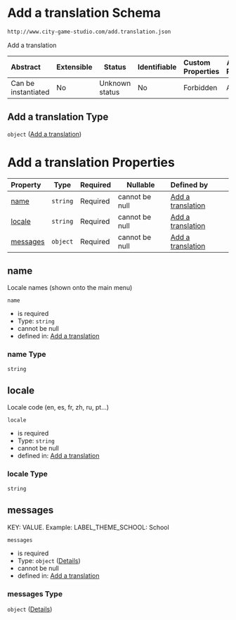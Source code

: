 # Add a translation Schema

```txt
http://www.city-game-studio.com/add.translation.json
```

Add a translation


| Abstract            | Extensible | Status         | Identifiable | Custom Properties | Additional Properties | Access Restrictions | Defined In                                                                               |
| :------------------ | ---------- | -------------- | ------------ | :---------------- | --------------------- | ------------------- | ---------------------------------------------------------------------------------------- |
| Can be instantiated | No         | Unknown status | No           | Forbidden         | Allowed               | none                | [add-translation.schema.json](../out/add-translation.schema.json "open original schema") |

## Add a translation Type

`object` ([Add a translation](add-translation.md))

# Add a translation Properties

| Property              | Type     | Required | Nullable       | Defined by                                                                                                                                   |
| :-------------------- | -------- | -------- | -------------- | :------------------------------------------------------------------------------------------------------------------------------------------- |
| [name](#name)         | `string` | Required | cannot be null | [Add a translation](add-translation-properties-name.md "http&#x3A;//www.city-game-studio.com/add.translation.json#/properties/name")         |
| [locale](#locale)     | `string` | Required | cannot be null | [Add a translation](add-translation-properties-locale.md "http&#x3A;//www.city-game-studio.com/add.translation.json#/properties/locale")     |
| [messages](#messages) | `object` | Required | cannot be null | [Add a translation](add-translation-properties-messages.md "http&#x3A;//www.city-game-studio.com/add.translation.json#/properties/messages") |

## name

Locale names (shown onto the main menu)


`name`

-   is required
-   Type: `string`
-   cannot be null
-   defined in: [Add a translation](add-translation-properties-name.md "http&#x3A;//www.city-game-studio.com/add.translation.json#/properties/name")

### name Type

`string`

## locale

Locale code (en, es, fr, zh, ru, pt...)


`locale`

-   is required
-   Type: `string`
-   cannot be null
-   defined in: [Add a translation](add-translation-properties-locale.md "http&#x3A;//www.city-game-studio.com/add.translation.json#/properties/locale")

### locale Type

`string`

## messages

KEY: VALUE. Example: LABEL_THEME_SCHOOL: School


`messages`

-   is required
-   Type: `object` ([Details](add-translation-properties-messages.md))
-   cannot be null
-   defined in: [Add a translation](add-translation-properties-messages.md "http&#x3A;//www.city-game-studio.com/add.translation.json#/properties/messages")

### messages Type

`object` ([Details](add-translation-properties-messages.md))
